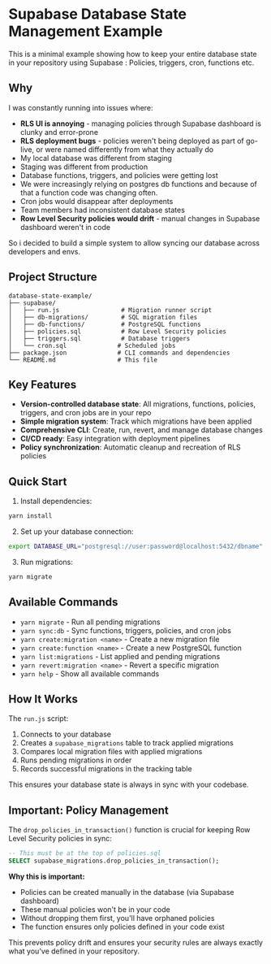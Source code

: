 # Supabase Database State Management Example

This is a minimal example showing how to keep your entire database state in your repository using Supabase : Policies, triggers, cron, functions etc.

## Why 

I was constantly running into issues where:
- **RLS UI is annoying** - managing policies through Supabase dashboard is clunky and error-prone
- **RLS deployment bugs** - policies weren't being deployed as part of go-live, or were named differently from what they actually do
- My local database was different from staging
- Staging was different from production
- Database functions, triggers, and policies were getting lost
- We were increasingly relying on postgres db functions and because of that a function code was changing often.
- Cron jobs would disappear after deployments
- Team members had inconsistent database states
- **Row Level Security policies would drift** - manual changes in Supabase dashboard weren't in code

So i decided to build a simple system to allow syncing our database across developers and envs.

## Project Structure

```
database-state-example/
├── supabase/
│   ├── run.js                 # Migration runner script
│   ├── db-migrations/         # SQL migration files
│   ├── db-functions/          # PostgreSQL functions
│   ├── policies.sql           # Row Level Security policies
│   ├── triggers.sql           # Database triggers
│   └── cron.sql              # Scheduled jobs
├── package.json              # CLI commands and dependencies
└── README.md                 # This file
```

## Key Features

- **Version-controlled database state**: All migrations, functions, policies, triggers, and cron jobs are in your repo
- **Simple migration system**: Track which migrations have been applied
- **Comprehensive CLI**: Create, run, revert, and manage database changes
- **CI/CD ready**: Easy integration with deployment pipelines
- **Policy synchronization**: Automatic cleanup and recreation of RLS policies

## Quick Start

1. Install dependencies:
```bash
yarn install
```

2. Set up your database connection:
```bash
export DATABASE_URL="postgresql://user:password@localhost:5432/dbname"
```

3. Run migrations:
```bash
yarn migrate
```

## Available Commands

- `yarn migrate` - Run all pending migrations
- `yarn sync:db` - Sync functions, triggers, policies, and cron jobs
- `yarn create:migration <name>` - Create a new migration file
- `yarn create:function <name>` - Create a new PostgreSQL function
- `yarn list:migrations` - List applied and pending migrations
- `yarn revert:migration <name>` - Revert a specific migration
- `yarn help` - Show all available commands

## How It Works

The `run.js` script:
1. Connects to your database
2. Creates a `supabase_migrations` table to track applied migrations
3. Compares local migration files with applied migrations
4. Runs pending migrations in order
5. Records successful migrations in the tracking table

This ensures your database state is always in sync with your codebase.

## Important: Policy Management

The `drop_policies_in_transaction()` function is crucial for keeping Row Level Security policies in sync:

```sql
-- This must be at the top of policies.sql
SELECT supabase_migrations.drop_policies_in_transaction();
```

**Why this is important:**
- Policies can be created manually in the database (via Supabase dashboard)
- These manual policies won't be in your code
- Without dropping them first, you'll have orphaned policies
- The function ensures only policies defined in your code exist

This prevents policy drift and ensures your security rules are always exactly what you've defined in your repository.
